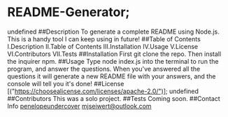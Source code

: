 # README-Generator;

undefined
##Description
To generate a complete README using Node.js. This is a handy tool I can keep using in future!
##Table of Contents
I.Description II.Table of Contents III.Installation IV.Usage V.License VI.Contributors VII.Tests
##Installation
First git clone the repo. Then install the inquirer npm.
##Usage
Type node index.js into the terminal to run the program, and answer the questions. When you've answered all the questions it will generate a new README file with your answers, and the console will tell you it's done!
##License
[("https://choosealicense.com/licenses/apache-2.0/")];
undefined
##Contributors
This was a solo project.
##Tests
Coming soon.
##Contact Info
[penelopeundercover](https://github.com/penelopeundercover)
mjseiwert@outlook.com
